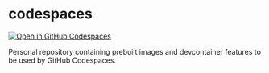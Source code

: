 # codespaces
[![Open in GitHub Codespaces](https://github.com/codespaces/badge.svg)](https://github.com/codespaces/new)

Personal repository containing prebuilt images and devcontainer features to be used by GitHub Codespaces.
